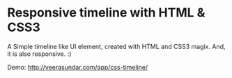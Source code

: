 Responsive timeline with HTML & CSS3
====================================

A Simple timeline like UI element, created with HTML and CSS3 magix. And, it is also responsive. :)

Demo: http://veerasundar.com/app/css-timeline/
